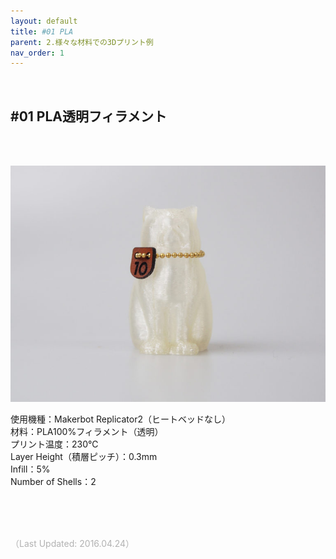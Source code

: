 ```yaml
---
layout: default
title: #01 PLA
parent: 2.様々な材料での3Dプリント例
nav_order: 1
---
```


<br>

## #01 PLA透明フィラメント
<br><br>

<p><img src="assets/03/10.jpg"/>

使用機種：Makerbot Replicator2（ヒートベッドなし）<br>
材料：PLA100%フィラメント（透明）<br>
プリント温度：230℃<br>
Layer Height（積層ピッチ）：0.3mm<br>
Infill：5%<br>
Number of Shells：2<br>


<br><br><br>

<span style="color: #B2B2B2">
（Last Updated: 2016.04.24）
</span>
